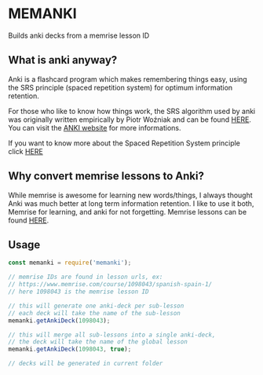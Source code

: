 # MEMANKI

Builds anki decks from a memrise lesson ID

## What is anki anyway?
Anki is a flashcard program which makes remembering things easy, using the SRS principle (spaced repetition system) for optimum information retention.

For those who like to know how things work, the SRS algorithm used by anki was originally written empirically by Piotr Woźniak and can be found [HERE](https://www.supermemo.com/english/ol/sm2.htm).
You can visit the [ANKI website](https://apps.ankiweb.net) for more informations.

If you want to know more about the Spaced Repetition System principle click [HERE](https://www.supermemo.com/articles/theory.htm)

## Why convert memrise lessons to Anki?
While memrise is awesome for learning new words/things, I always thought Anki was much better at long term information retention.
I like to use it both, Memrise for learning, and anki for not forgetting.
Memrise lessons can be found [HERE](https://www.memrise.com/courses/english/).

## Usage

```javascript
const memanki = require('memanki');

// memrise IDs are found in lesson urls, ex:
// https://www.memrise.com/course/1098043/spanish-spain-1/
// here 1098043 is the memrise lesson ID

// this will generate one anki-deck per sub-lesson
// each deck will take the name of the sub-lesson
memanki.getAnkiDeck(1098043);

// this will merge all sub-lessons into a single anki-deck,
// the deck will take the name of the global lesson
memanki.getAnkiDeck(1098043, true);

// decks will be generated in current folder
```
